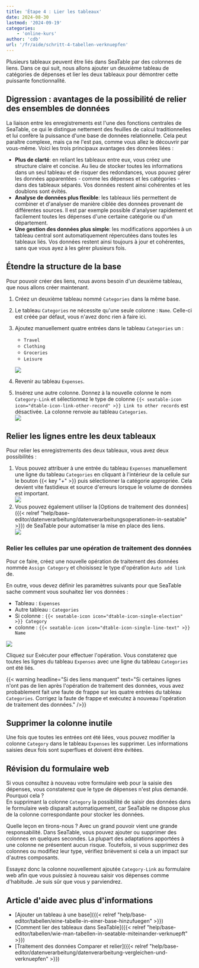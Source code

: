 ```yaml
---
title: 'Étape 4 : Lier les tableaux'
date: 2024-08-30
lastmod: '2024-09-19'
categories:
    - 'online-kurs'
author: 'cdb'
url: '/fr/aide/schritt-4-tabellen-verknuepfen'
---
```


Plusieurs tableaux peuvent être liés dans SeaTable par des colonnes de liens. Dans ce qui suit, nous allons ajouter un deuxième tableau de catégories de dépenses et lier les deux tableaux pour démontrer cette puissante fonctionnalité.

## Digression : avantages de la possibilité de relier des ensembles de données

La liaison entre les enregistrements est l'une des fonctions centrales de SeaTable, ce qui le distingue nettement des feuilles de calcul traditionnelles et lui confère la puissance d'une base de données relationnelle. Cela peut paraître complexe, mais ça ne l'est pas, comme vous allez le découvrir par vous-même. Voici les trois principaux avantages des données liées :

- **Plus de clarté**: en reliant les tableaux entre eux, vous créez une structure claire et concise. Au lieu de stocker toutes les informations dans un seul tableau et de risquer des redondances, vous pouvez gérer les données apparentées - comme les dépenses et les catégories - dans des tableaux séparés. Vos données restent ainsi cohérentes et les doublons sont évités.
- **Analyse de données plus flexible**: les tableaux liés permettent de combiner et d'analyser de manière ciblée des données provenant de différentes sources. Il est par exemple possible d'analyser rapidement et facilement toutes les dépenses d'une certaine catégorie ou d'un département.
- **Une gestion des données plus simple**: les modifications apportées à un tableau central sont automatiquement répercutées dans toutes les tableaux liés. Vos données restent ainsi toujours à jour et cohérentes, sans que vous ayez à les gérer plusieurs fois.

## Étendre la structure de la base

Pour pouvoir créer des liens, nous avons besoin d'un deuxième tableau, que nous allons créer maintenant.

1. Créez un deuxième tableau nommé `Categories` dans la même base.
2. Le tableau `Categories` ne nécessite qu'une seule colonne : `Name`. Celle-ci est créée par défaut, vous n'avez donc rien à faire ici.
3. Ajoutez manuellement quatre entrées dans le tableau `Categories` un :

    - `Travel`
    - `Clothing`
    - `Groceries`
    - `Leisure`

    ![](images/level1-categories.png)

4. Revenir au tableau `Expenses`.

5. Insérez une autre colonne. Donnez à la nouvelle colonne le nom `Category-Link` et sélectionnez le type de colonne `{{< seatable-icon icon="dtable-icon-link-other-record" >}} Link to other records` est désactivée. La colonne renvoie au tableau `Categories`.  
   ![](images/level1-create-link-column.png)

## Relier les lignes entre les deux tableaux

Pour relier les enregistrements des deux tableaux, vous avez deux possibilités :

1. Vous pouvez attribuer à une entrée du tableau `Expenses` manuellement une ligne du tableau `Categories` en cliquant à l'intérieur de la cellule sur le bouton {{< key "+" >}} puis sélectionner la catégorie appropriée. Cela devient vite fastidieux et source d'erreurs lorsque le volume de données est important.  
   ![](images/level1-link-rows.png)
2. Vous pouvez également utiliser la [Options de traitement des données]({{< relref "help/base-editor/datenverarbeitung/datenverarbeitungsoperationen-in-seatable" >}}) de SeaTable pour automatiser la mise en place des liens.  
   ![](images/level1-data-operation.png)

### Relier les cellules par une opération de traitement des données

Pour ce faire, créez une nouvelle opération de traitement des données nommée `Assign Category` et choisissez le type d'opération `Auto add link` de.

En outre, vous devez définir les paramètres suivants pour que SeaTable sache comment vous souhaitez lier vos données :

- Tableau : `Expenses`
- Autre tableau : `Categories`
- Si colonne : `{{< seatable-icon icon="dtable-icon-single-election" >}} Category`
- colonne : `{{< seatable-icon icon="dtable-icon-single-line-text" >}} Name`

![](images/level1-auto-add-link.png)

Cliquez sur Exécuter pour effectuer l'opération. Vous constaterez que toutes les lignes du tableau `Expenses` avec une ligne du tableau `Categories` ont été liés.

{{< warning  headline="Si des liens manquent"  text="Si certaines lignes n'ont pas de lien après l'opération de traitement des données, vous avez probablement fait une faute de frappe sur les quatre entrées du tableau `Categories`. Corrigez la faute de frappe et exécutez à nouveau l'opération de traitement des données." />}}

## Supprimer la colonne inutile

Une fois que toutes les entrées ont été liées, vous pouvez modifier la colonne `Category` dans le tableau `Expenses` les supprimer. Les informations saisies deux fois sont superflues et doivent être évitées.

## Révision du formulaire web

Si vous consultez à nouveau votre formulaire web pour la saisie des dépenses, vous constaterez que le type de dépenses n'est plus demandé. Pourquoi cela ?  
En supprimant la colonne `Category` la possibilité de saisir des données dans le formulaire web disparaît automatiquement, car SeaTable ne dispose plus de la colonne correspondante pour stocker les données.

Quelle leçon en tirons-nous ? Avec un grand pouvoir vient une grande responsabilité. Dans SeaTable, vous pouvez ajouter ou supprimer des colonnes en quelques secondes. La plupart des adaptations apportées à une colonne ne présentent aucun risque. Toutefois, si vous supprimez des colonnes ou modifiez leur type, vérifiez brièvement si cela a un impact sur d'autres composants.

Essayez donc la colonne nouvellement ajoutée `Category-Link` au formulaire web afin que vous puissiez à nouveau saisir vos dépenses comme d'habitude. Je suis sûr que vous y parviendrez.

## Article d'aide avec plus d'informations

- [Ajouter un tableau à une base]({{< relref "help/base-editor/tabellen/eine-tabelle-in-einer-base-hinzufuegen" >}})
- [Comment lier des tableaux dans SeaTable]({{< relref "help/base-editor/tabellen/wie-man-tabellen-in-seatable-miteinander-verknuepft" >}})
- [Traitement des données Comparer et relier]({{< relref "help/base-editor/datenverarbeitung/datenverarbeitung-vergleichen-und-verknuepfen" >}})
